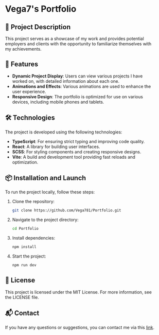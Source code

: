 # Vega7's Portfolio

## 📖 Project Description
This project serves as a showcase of my work and provides potential employers and clients with the opportunity to familiarize themselves with my achievements.

## 🚀 Features
- **Dynamic Project Display**: Users can view various projects I have worked on, with detailed information about each one.
- **Animations and Effects**: Various animations are used to enhance the user experience.
- **Responsive Design**: The portfolio is optimized for use on various devices, including mobile phones and tablets.

## 🛠️ Technologies
The project is developed using the following technologies:
- **TypeScript**: For ensuring strict typing and improving code quality.
- **React**: A library for building user interfaces.
- **SCSS**: For styling components and creating responsive designs.
- **Vite**: A build and development tool providing fast reloads and optimization.

## 📦 Installation and Launch
To run the project locally, follow these steps:

1. Clone the repository:
   ```bash
   git clone https://github.com/Vega781/Portfolio.git
   ```

2. Navigate to the project directory:
   ```bash
   cd Portfolio
   ```

3. Install dependencies:
   ```bash
   npm install
   ```

4. Start the project:
   ```bash
   npm run dev
   ```

## 📜 License
This project is licensed under the MIT License. For more information, see the LICENSE file.

## 📬 Contact
If you have any questions or suggestions, you can contact me via this [link](https://fakecrime.bio/vega7).
